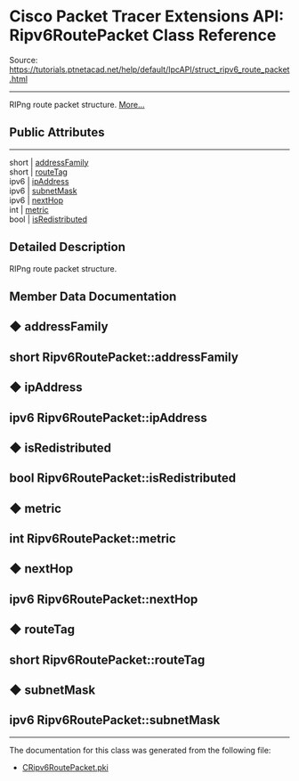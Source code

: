 # Cisco Packet Tracer Extensions API: Ripv6RoutePacket Class Reference

Source: https://tutorials.ptnetacad.net/help/default/IpcAPI/struct_ripv6_route_packet.html

---

RIPng route packet structure. [More...](struct_ripv6_route_packet.html#details)

##  Public Attributes  
  
---  
short | [addressFamily](struct_ripv6_route_packet.html#aa72acdee06bd6cfdea9942693cff2b41)  
short | [routeTag](struct_ripv6_route_packet.html#a896e687c5f028d459ed8ec6e9fe43767)  
ipv6 | [ipAddress](struct_ripv6_route_packet.html#ae1d5cd1c1ce7de5679441df688b47185)  
ipv6 | [subnetMask](struct_ripv6_route_packet.html#acf4f1ebac0563053316dcf76537b8ef2)  
ipv6 | [nextHop](struct_ripv6_route_packet.html#a7cf5145eb0b6361446b156d75007ef06)  
int | [metric](struct_ripv6_route_packet.html#a63bb1423e46da638d14746b16cb68a2a)  
bool | [isRedistributed](struct_ripv6_route_packet.html#af2187bf546a2bb2cc02bbd7a3c44a289)  
  
## Detailed Description

RIPng route packet structure. 

## Member Data Documentation

## ◆ addressFamily

short Ripv6RoutePacket::addressFamily  
---  
  
## ◆ ipAddress

ipv6 Ripv6RoutePacket::ipAddress  
---  
  
## ◆ isRedistributed

bool Ripv6RoutePacket::isRedistributed  
---  
  
## ◆ metric

int Ripv6RoutePacket::metric  
---  
  
## ◆ nextHop

ipv6 Ripv6RoutePacket::nextHop  
---  
  
## ◆ routeTag

short Ripv6RoutePacket::routeTag  
---  
  
## ◆ subnetMask

ipv6 Ripv6RoutePacket::subnetMask  
---  
  
* * *

The documentation for this class was generated from the following file:

  * [CRipv6RoutePacket.pki](_c_ripv6_route_packet_8pki.html)


